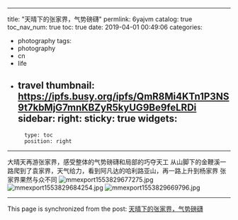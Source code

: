 
---
title: "天晴下的张家界，气势磅礴"
permlink: 6yajvm
catalog: true
toc_nav_num: true
toc: true
date: 2019-04-01 00:49:06
categories:
- photography
tags:
- photography
- cn
- life
- travel
thumbnail: https://ipfs.busy.org/ipfs/QmR8Mi4KTn1P3NS9t7kbMjG7mnKBZyR5kyUG9Be9feLRDi
sidebar:
    right:
        sticky: true
widgets:
    -
        type: toc
        position: right
---


大晴天再游张家界，感受整体的气势磅礴和局部的巧夺天工
从山脚下的金鞭溪一路爬到了袁家界，天气给力，看到阿凡达的哈利路亚山，再一路上升到杨家界
张家界果然与众不同
![mmexport1553829677275.jpg](https://ipfs.busy.org/ipfs/QmR8Mi4KTn1P3NS9t7kbMjG7mnKBZyR5kyUG9Be9feLRDi)
![mmexport1553829684254.jpg](https://ipfs.busy.org/ipfs/QmSPKUey73Ky9xqfvZqdGdkhRYCunPvfxSsdNqMRFhqWVy)
![mmexport1553829669796.jpg](https://ipfs.busy.org/ipfs/QmWf7EfH1a8NUskqvVB8mYsjmy4dbz7dFGfRguTe3zMze1)


- - -

This page is synchronized from the post: [天晴下的张家界，气势磅礴](https://steemit.com/@andrewma/6yajvm)
